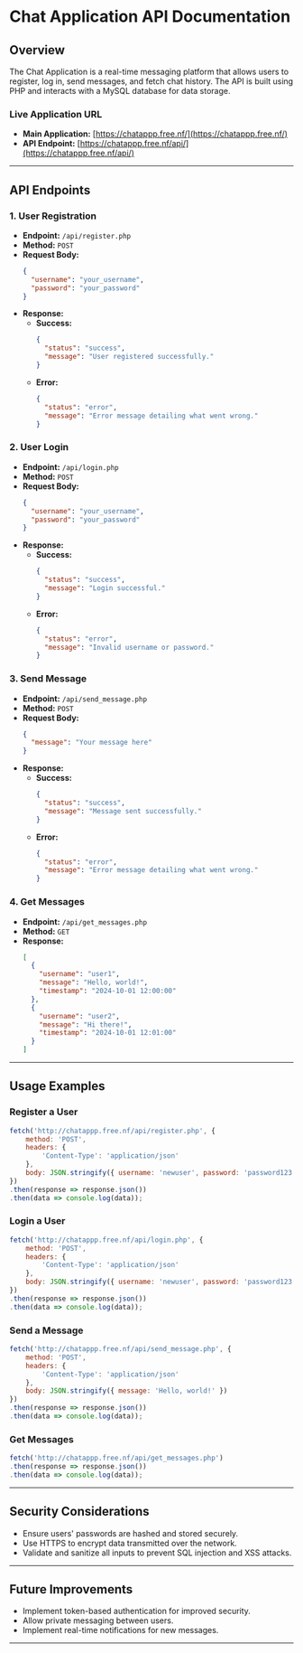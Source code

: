 # Chat Application API Documentation

## Overview
The Chat Application is a real-time messaging platform that allows users to register, log in, send messages, and fetch chat history. The API is built using PHP and interacts with a MySQL database for data storage.

### Live Application URL
- **Main Application:** [https://chatappp.free.nf/](https://chatappp.free.nf/)
- **API Endpoint:** [https://chatappp.free.nf/api/](https://chatappp.free.nf/api/)

---

## API Endpoints

### 1. User Registration
- **Endpoint:** `/api/register.php`
- **Method:** `POST`
- **Request Body:**
  ```json
  {
    "username": "your_username",
    "password": "your_password"
  }
  ```
- **Response:**
  - **Success:**
    ```json
    {
      "status": "success",
      "message": "User registered successfully."
    }
    ```
  - **Error:**
    ```json
    {
      "status": "error",
      "message": "Error message detailing what went wrong."
    }
    ```

### 2. User Login
- **Endpoint:** `/api/login.php`
- **Method:** `POST`
- **Request Body:**
  ```json
  {
    "username": "your_username",
    "password": "your_password"
  }
  ```
- **Response:**
  - **Success:**
    ```json
    {
      "status": "success",
      "message": "Login successful."
    }
    ```
  - **Error:**
    ```json
    {
      "status": "error",
      "message": "Invalid username or password."
    }
    ```

### 3. Send Message
- **Endpoint:** `/api/send_message.php`
- **Method:** `POST`
- **Request Body:**
  ```json
  {
    "message": "Your message here"
  }
  ```
- **Response:**
  - **Success:**
    ```json
    {
      "status": "success",
      "message": "Message sent successfully."
    }
    ```
  - **Error:**
    ```json
    {
      "status": "error",
      "message": "Error message detailing what went wrong."
    }
    ```

### 4. Get Messages
- **Endpoint:** `/api/get_messages.php`
- **Method:** `GET`
- **Response:**
  ```json
  [
    {
      "username": "user1",
      "message": "Hello, world!",
      "timestamp": "2024-10-01 12:00:00"
    },
    {
      "username": "user2",
      "message": "Hi there!",
      "timestamp": "2024-10-01 12:01:00"
    }
  ]
  ```

---

## Usage Examples

### Register a User
```javascript
fetch('http://chatappp.free.nf/api/register.php', {
    method: 'POST',
    headers: {
        'Content-Type': 'application/json'
    },
    body: JSON.stringify({ username: 'newuser', password: 'password123' })
})
.then(response => response.json())
.then(data => console.log(data));
```

### Login a User
```javascript
fetch('http://chatappp.free.nf/api/login.php', {
    method: 'POST',
    headers: {
        'Content-Type': 'application/json'
    },
    body: JSON.stringify({ username: 'newuser', password: 'password123' })
})
.then(response => response.json())
.then(data => console.log(data));
```

### Send a Message
```javascript
fetch('http://chatappp.free.nf/api/send_message.php', {
    method: 'POST',
    headers: {
        'Content-Type': 'application/json'
    },
    body: JSON.stringify({ message: 'Hello, world!' })
})
.then(response => response.json())
.then(data => console.log(data));
```

### Get Messages
```javascript
fetch('http://chatappp.free.nf/api/get_messages.php')
.then(response => response.json())
.then(data => console.log(data));
```

---

## Security Considerations
- Ensure users' passwords are hashed and stored securely.
- Use HTTPS to encrypt data transmitted over the network.
- Validate and sanitize all inputs to prevent SQL injection and XSS attacks.

---

## Future Improvements
- Implement token-based authentication for improved security.
- Allow private messaging between users.
- Implement real-time notifications for new messages.

---
